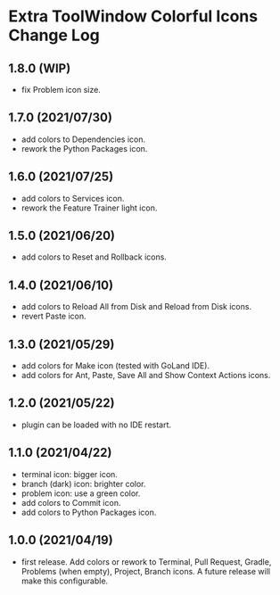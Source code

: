 # Extra ToolWindow Colorful Icons Change Log

## 1.8.0 (WIP)
* fix Problem icon size.

## 1.7.0 (2021/07/30)
* add colors to Dependencies icon.
* rework the Python Packages icon.

## 1.6.0 (2021/07/25)
* add colors to Services icon.
* rework the Feature Trainer light icon.

## 1.5.0 (2021/06/20)
* add colors to Reset and Rollback icons.

## 1.4.0 (2021/06/10)
* add colors to Reload All from Disk and Reload from Disk icons.
* revert Paste icon.

## 1.3.0 (2021/05/29)
* add colors for Make icon (tested with GoLand IDE).
* add colors for Ant, Paste, Save All and Show Context Actions icons. 

## 1.2.0 (2021/05/22)
* plugin can be loaded with no IDE restart.

## 1.1.0 (2021/04/22)
* terminal icon: bigger icon.
* branch (dark) icon: brighter color.
* problem icon: use a green color.
* add colors to Commit icon.
* add colors to Python Packages icon.

## 1.0.0 (2021/04/19)
* first release. Add colors or rework to Terminal, Pull Request, Gradle, Problems (when empty), Project, Branch icons. A future release will make this configurable.
